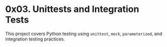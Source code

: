 # 0x03. Unittests and Integration Tests

This project covers Python testing using `unittest`, `mock`, `parameterized`, and integration testing practices.

